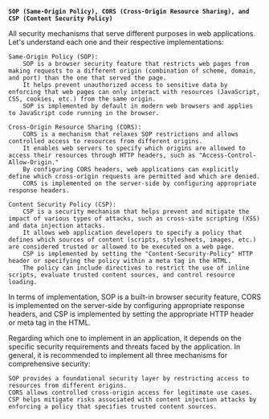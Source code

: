 **`SOP (Same-Origin Policy), CORS (Cross-Origin Resource Sharing), and CSP (Content Security Policy)`**

All security mechanisms that serve different purposes in web applications. Let's understand each one and their respective implementations:

    Same-Origin Policy (SOP):
        SOP is a browser security feature that restricts web pages from making requests to a different origin (combination of scheme, domain, and port) than the one that served the page.
        It helps prevent unauthorized access to sensitive data by enforcing that web pages can only interact with resources (JavaScript, CSS, cookies, etc.) from the same origin.
        SOP is implemented by default in modern web browsers and applies to JavaScript code running in the browser.

    Cross-Origin Resource Sharing (CORS):
        CORS is a mechanism that relaxes SOP restrictions and allows controlled access to resources from different origins.
        It enables web servers to specify which origins are allowed to access their resources through HTTP headers, such as "Access-Control-Allow-Origin."
        By configuring CORS headers, web applications can explicitly define which cross-origin requests are permitted and which are denied.
        CORS is implemented on the server-side by configuring appropriate response headers.

    Content Security Policy (CSP):
        CSP is a security mechanism that helps prevent and mitigate the impact of various types of attacks, such as cross-site scripting (XSS) and data injection attacks.
        It allows web application developers to specify a policy that defines which sources of content (scripts, stylesheets, images, etc.) are considered trusted or allowed to be executed on a web page.
        CSP is implemented by setting the "Content-Security-Policy" HTTP header or specifying the policy within a meta tag in the HTML.
        The policy can include directives to restrict the use of inline scripts, evaluate trusted content sources, and control resource loading.

In terms of implementation, SOP is a built-in browser security feature, CORS is implemented on the server-side by configuring appropriate response headers, and CSP is implemented by setting the appropriate HTTP header or meta tag in the HTML.

Regarding which one to implement in an application, it depends on the specific security requirements and threats faced by the application. In general, it is recommended to implement all three mechanisms for comprehensive security:

    SOP provides a foundational security layer by restricting access to resources from different origins.
    CORS allows controlled cross-origin access for legitimate use cases.
    CSP helps mitigate risks associated with content injection attacks by enforcing a policy that specifies trusted content sources.
